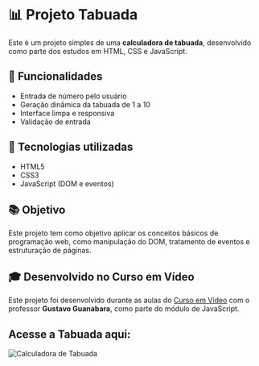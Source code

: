 # 📊 Projeto Tabuada

Este é um projeto simples de uma **calculadora de tabuada**, desenvolvido como parte dos estudos em HTML, CSS e JavaScript.

## 🚀 Funcionalidades

- Entrada de número pelo usuário
- Geração dinâmica da tabuada de 1 a 10
- Interface limpa e responsiva
- Validação de entrada

## 🧠 Tecnologias utilizadas

- HTML5
- CSS3
- JavaScript (DOM e eventos)

## 📚 Objetivo

Este projeto tem como objetivo aplicar os conceitos básicos de programação web, como manipulação do DOM, tratamento de eventos e estruturação de páginas.

## 🎓 Desenvolvido no Curso em Vídeo

Este projeto foi desenvolvido durante as aulas do [Curso em Vídeo](https://www.cursoemvideo.com/) com o professor **Gustavo Guanabara**, como parte do módulo de JavaScript.

## Acesse a Tabuada aqui:

![Calculadora de Tabuada](https://adsmendees11.github.io/Tabuada-Online/)

